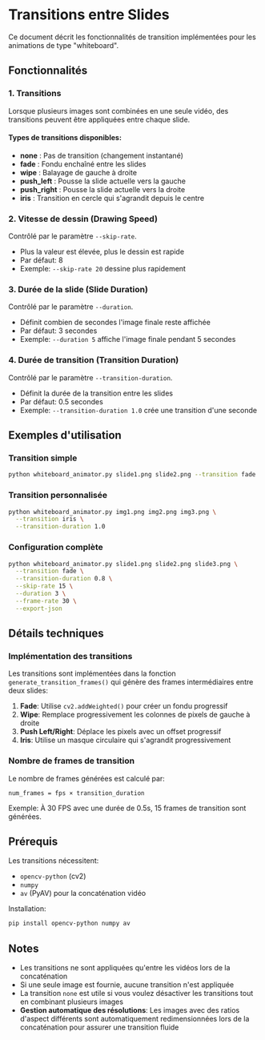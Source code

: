 # Transitions entre Slides

Ce document décrit les fonctionnalités de transition implémentées pour les animations de type "whiteboard".

## Fonctionnalités

### 1. Transitions
Lorsque plusieurs images sont combinées en une seule vidéo, des transitions peuvent être appliquées entre chaque slide.

#### Types de transitions disponibles:

- **none** : Pas de transition (changement instantané)
- **fade** : Fondu enchaîné entre les slides
- **wipe** : Balayage de gauche à droite
- **push_left** : Pousse la slide actuelle vers la gauche
- **push_right** : Pousse la slide actuelle vers la droite
- **iris** : Transition en cercle qui s'agrandit depuis le centre

### 2. Vitesse de dessin (Drawing Speed)
Contrôlé par le paramètre `--skip-rate`.

- Plus la valeur est élevée, plus le dessin est rapide
- Par défaut: 8
- Exemple: `--skip-rate 20` dessine plus rapidement

### 3. Durée de la slide (Slide Duration)
Contrôlé par le paramètre `--duration`.

- Définit combien de secondes l'image finale reste affichée
- Par défaut: 3 secondes
- Exemple: `--duration 5` affiche l'image finale pendant 5 secondes

### 4. Durée de transition (Transition Duration)
Contrôlé par le paramètre `--transition-duration`.

- Définit la durée de la transition entre les slides
- Par défaut: 0.5 secondes
- Exemple: `--transition-duration 1.0` crée une transition d'une seconde

## Exemples d'utilisation

### Transition simple
```bash
python whiteboard_animator.py slide1.png slide2.png --transition fade
```

### Transition personnalisée
```bash
python whiteboard_animator.py img1.png img2.png img3.png \
  --transition iris \
  --transition-duration 1.0
```

### Configuration complète
```bash
python whiteboard_animator.py slide1.png slide2.png slide3.png \
  --transition fade \
  --transition-duration 0.8 \
  --skip-rate 15 \
  --duration 3 \
  --frame-rate 30 \
  --export-json
```

## Détails techniques

### Implémentation des transitions

Les transitions sont implémentées dans la fonction `generate_transition_frames()` qui génère des frames intermédiaires entre deux slides:

1. **Fade**: Utilise `cv2.addWeighted()` pour créer un fondu progressif
2. **Wipe**: Remplace progressivement les colonnes de pixels de gauche à droite
3. **Push Left/Right**: Déplace les pixels avec un offset progressif
4. **Iris**: Utilise un masque circulaire qui s'agrandit progressivement

### Nombre de frames de transition

Le nombre de frames générées est calculé par:
```
num_frames = fps × transition_duration
```

Exemple: À 30 FPS avec une durée de 0.5s, 15 frames de transition sont générées.

## Prérequis

Les transitions nécessitent:
- `opencv-python` (cv2)
- `numpy`
- `av` (PyAV) pour la concaténation vidéo

Installation:
```bash
pip install opencv-python numpy av
```

## Notes

- Les transitions ne sont appliquées qu'entre les vidéos lors de la concaténation
- Si une seule image est fournie, aucune transition n'est appliquée
- La transition `none` est utile si vous voulez désactiver les transitions tout en combinant plusieurs images
- **Gestion automatique des résolutions**: Les images avec des ratios d'aspect différents sont automatiquement redimensionnées lors de la concaténation pour assurer une transition fluide
